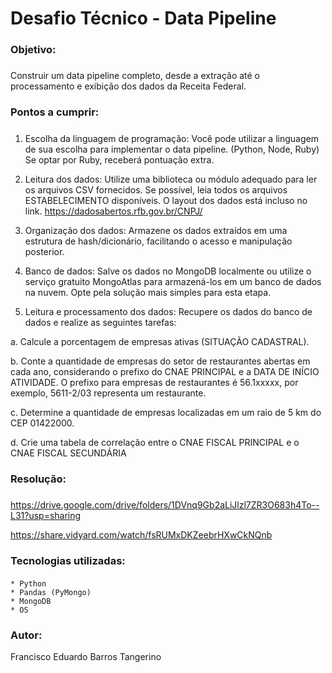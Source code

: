 
# Desafio Técnico - Data Pipeline <h3>


### Objetivo: <h5>

Construir um data pipeline completo, desde a extração até o processamento e exibição dos dados da Receita Federal.


### Pontos a cumprir: <h5>

1. Escolha da linguagem de programação: Você pode utilizar a linguagem de sua escolha para implementar o data pipeline. (Python, Node, Ruby) 
Se optar por Ruby, receberá pontuação extra.

2. Leitura dos dados: Utilize uma biblioteca ou módulo adequado para ler os arquivos CSV fornecidos. Se possível, leia todos os arquivos ESTABELECIMENTO disponíveis. O layout dos dados está incluso no link.
https://dadosabertos.rfb.gov.br/CNPJ/

3. Organização dos dados: Armazene os dados extraídos em uma estrutura de hash/dicionário, facilitando o acesso e manipulação posterior.

4. Banco de dados: Salve os dados no MongoDB localmente ou utilize o serviço gratuito MongoAtlas para armazená-los em um banco de dados na nuvem. Opte pela solução mais simples para esta etapa.

5. Leitura e processamento dos dados: Recupere os dados do banco de dados e realize as seguintes tarefas:

a. Calcule a porcentagem de empresas ativas (SITUAÇÃO CADASTRAL).

b. Conte a quantidade de empresas do setor de restaurantes abertas em cada ano, considerando o prefixo do CNAE PRINCIPAL e a DATA DE INÍCIO ATIVIDADE. O prefixo para empresas de restaurantes é 56.1xxxxx, por exemplo, 5611-2/03 representa um restaurante.

c. Determine a quantidade de empresas localizadas em um raio de 5 km do CEP 01422000. 

d. Crie uma tabela de correlação entre o CNAE FISCAL PRINCIPAL e o CNAE FISCAL SECUNDÁRIA


### Resolução: <h5>

https://drive.google.com/drive/folders/1DVnq9Gb2aLiJlzl7ZR3O683h4To--L31?usp=sharing

https://share.vidyard.com/watch/fsRUMxDKZeebrHXwCkNQnb


### Tecnologias utilizadas: <h4>

    * Python
    * Pandas (PyMongo)
    * MongoDB
    * OS


### Autor: <h7>

Francisco Eduardo Barros Tangerino
